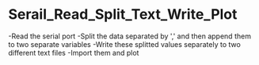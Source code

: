 # Serail_Read_Split_Text_Write_Plot
-Read the serial port
-Split the data separated by ',' and then append them to two separate variables
-Write these splitted values separately to two different text files
-Import them and plot
